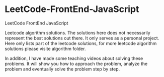 # LeetCode-FrontEnd-JavaScript
LeetCode FrontEnd JavaScript


Leetcode algorithm solutions. The solutions here does not necessarily represent the best solutions out there. It only serves as a personal project. Here only lists part of the leetcode solutions, for more leetcode algorithm solutions please visite algorithm folder. 

In addition, I have made some teaching videos about solving these problems. It will show you how to approach the problem, analyze the problem and eventually solve the problem step by step.

